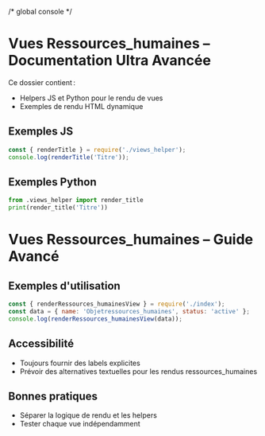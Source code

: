 /* global console */
# Vues Ressources_humaines – Documentation Ultra Avancée

Ce dossier contient :
- Helpers JS et Python pour le rendu de vues
- Exemples de rendu HTML dynamique

## Exemples JS
```js
const { renderTitle } = require('./views_helper');
console.log(renderTitle('Titre'));
```

## Exemples Python
```python
from .views_helper import render_title
print(render_title('Titre'))
```

# Vues Ressources_humaines – Guide Avancé

## Exemples d'utilisation

```js
const { renderRessources_humainesView } = require('./index');
const data = { name: 'Objetressources_humaines', status: 'active' };
console.log(renderRessources_humainesView(data));
```

## Accessibilité
- Toujours fournir des labels explicites
- Prévoir des alternatives textuelles pour les rendus ressources_humaines

## Bonnes pratiques
- Séparer la logique de rendu et les helpers
- Tester chaque vue indépendamment
